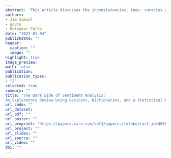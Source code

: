 ```yaml
---
abstract: 'This article discusses the inconsistencies, inac- curacies and challenges, namely the ‘dark side’ of sentiment analysis and then demonstrates problems with using sentiment analysis lexi- cons or dictionaries for estimating sentiment in textual artifacts. Sentiment analysis, an important dimension of natural language pro- cessing (NLP), has seen an exponential adop- tion rate across research and practitioner disci- plines. Many interesting developments in NLP methods continue to improve the accuracy of sentiment analysis. However, the plethora of sentiment analysis methods, dictionaries and lexicons, tools, open source code for machine learning based sentiment analysis, and of-the- shelf sentiment analysis solutions have led to a flurry of research and applied solutions with- out sufficient concern for the limitations, con- text, and the inaccuracies of sentiment anal- ysis, and the inherent ambiguities associated with the unaddressed sentiment analysis do- main challenges. Scant attention is given, es- pecially in applied research and industry usage, to the inherent ambiguities associated with the unanswered questions pertaining to the sci- ence of sentiment analysis. This study reviews known issues with sentiment analysis as docu- mented by prior research and then compares the application of multiple of-the-shelf lexi- con and dictionary methods to stock market and vaccine tweets. The intention is not in any way to improve the accuracy of sentiment analysis as compared to prior benchmarks but to identify and discuss critical aspects of the dark side and develop a conceptual discussion of the characteristics of the dark side of sen- timent analysis. We conclude with notes on conceptual solutions for the dark side of sen- timent analysis and point to future strategies that could be used to improve the accuracy of sentiment analysis and understanding. This re- search will also help align researcher and prac- titioner expectations to understanding the limits and boundaries of natural language process- ing based solutions for sentiment analysis and estimation.'
authors:
- Jim Samuel
- gavin
- Ratnakar Palle
date: "2022-01-04"
publishdate: ""
header:
  caption: ""
  image: ""
highlight: true
image_preview: 
math: false
publication: 
publication_types:
- "2"
selected: true
summary: ""
title: "The Dark Side of Sentiment Analysis:
An Exploratory Review Using Lexicons, Dictionaries, and a Statistical Monkey and Chimp"
url_code: ""
url_dataset: 
url_pdf: ""
url_poster: ""
url_preprint: "https://papers.ssrn.com/sol3/papers.cfm?abstract_id=4000087"
url_project: ""
url_slides: ""
url_source: ""
url_video: ""
doi: ""
---
```


